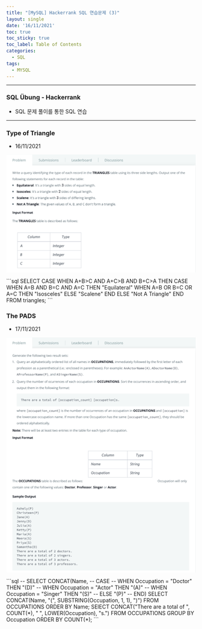 ```yaml
---
title: "[MySQL] Hackerrank SQL 연습문제 (3)"
layout: single
date: '16/11/2021'
toc: true
toc_sticky: true
toc_label: Table of Contents
categories:
  - SQL
tags:
  - MYSQL
---
```


---
### SQL Übung - Hackerrank
* SQL 문제 풀이를 통한 SQL 연습

---

### Type of Triangle
* 16/11/2021
<p align="center">
    <img src="/img/data_engineering/sql/hackerrank_sql21.png" align="center">
</p>
```sql
SELECT 
    CASE 
        WHEN A+B>C AND A+C>B AND B+C>A
        THEN
            CASE 
                WHEN A=B AND B=C AND A=C 
                    THEN "Equilateral"
                WHEN A=B OR B=C OR A=C 
                    THEN "Isosceles"
                ELSE "Scalene"
            END
        ELSE "Not A Triangle"
    END
FROM triangles;
```

### The PADS
* 17/11/2021
<p align="center">
    <img src="/img/data_engineering/sql/hackerrank_sql22_1.png" align="center">
    <img src="/img/data_engineering/sql/hackerrank_sql22_2.png" align="center">
    <img src="/img/data_engineering/sql/hackerrank_sql22_3.png" align="center">
</p>
```sql
-- SELECT CONCAT(Name,
--     CASE 
--         WHEN Occupation = "Doctor" THEN "(D)"
--         WHEN Occupation = "Actor" THEN "(A)"
--         WHEN Occupation = "Singer" THEN "(S)"
--         ELSE "(P)" 
--         END)
SELECT CONCAT(Name, "(", SUBSTRING(Occupation, 1, 1), ")")
FROM OCCUPATIONS
ORDER BY Name;
SElECT CONCAT("There are a total of ", COUNT(*), " ", LOWER(Occupation), "s.")
FROM OCCUPATIONS
GROUP BY Occupation
ORDER BY COUNT(*);
```